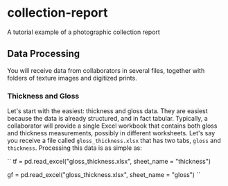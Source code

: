 # collection-report
A tutorial example of a photographic collection report  

## Data Processing

You will receive data from collaborators in several files, together with folders of texture images and digitized prints.

### Thickness and Gloss

Let's start with the easiest: thickness and gloss data. They are easiest because the data is already structured, and in fact tabular. Typically, a collaborator will provide a single Excel workbook that contains both gloss and thickness measurements, possibly in different worksheets. Let's say you receive a file called ``gloss_thickness.xlsx`` that has two tabs, ``gloss`` and ``thickness``. Processing this data is as simple as:

``
tf = pd.read_excel("gloss_thickness.xlsx", sheet_name = "thickness")

gf = pd.read_excel("gloss_thickness.xlsx", sheet_name = "gloss")
``

